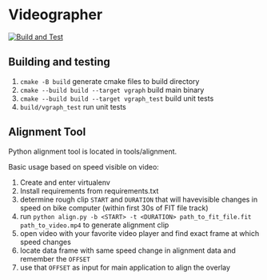 # Videographer

[![Build and Test](https://github.com/neri14/videographer/actions/workflows/build-and-test.yml/badge.svg)](https://github.com/neri14/videographer/actions/workflows/build-and-test.yml)


## Building and testing

1. ```cmake -B build``` generate cmake files to build directory
1. ```cmake --build build --target vgraph``` build main binary
1. ```cmake --build build --target vgraph_test``` build unit tests
1. ```build/vgraph_test``` run unit tests


## Alignment Tool

Python alignment tool is located in tools/alignment.

Basic usage based on speed visible on video:

1. Create and enter virtualenv
1. Install requirements from requirements.txt
1. determine rough clip ```START``` and ```DURATION``` that will havevisible changes in speed on bike computer (within first 30s of FIT file track) 
1. run ```python align.py -b <START> -t <DURATION> path_to_fit_file.fit path_to_video.mp4``` to generate alignment clip
1. open video with your favorite video player and find exact frame at which speed changes
1. locate data frame with same speed change in alignment data and remember the ```OFFSET```
1. use that ```OFFSET``` as input for main application to align the overlay
